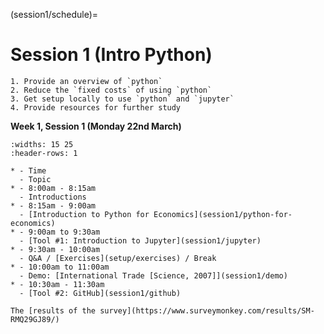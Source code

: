 (session1/schedule)=
# Session 1 (Intro Python)

```{admonition} Aims / Outcomes / Expectations of Workshop:
1. Provide an overview of `python`
2. Reduce the `fixed costs` of using `python`
3. Get setup locally to use `python` and `jupyter`
4. Provide resources for further study
```

**Week 1, Session 1 (Monday 22nd March)**

```{list-table}
:widths: 15 25
:header-rows: 1

* - Time
  - Topic
* - 8:00am - 8:15am
  - Introductions
* - 8:15am - 9:00am
  - [Introduction to Python for Economics](session1/python-for-economics)
* - 9:00am to 9:30am
  - [Tool #1: Introduction to Jupyter](session1/jupyter)
* - 9:30am - 10:00am
  - Q&A / [Exercises](setup/exercises) / Break
* - 10:00am to 11:00am
  - Demo: [International Trade [Science, 2007]](session1/demo)
* - 10:30am - 11:30am
  - [Tool #2: GitHub](session1/github)
```

```{admonition} Survey Results
The [results of the survey](https://www.surveymonkey.com/results/SM-RMQ29GJ89/)
```